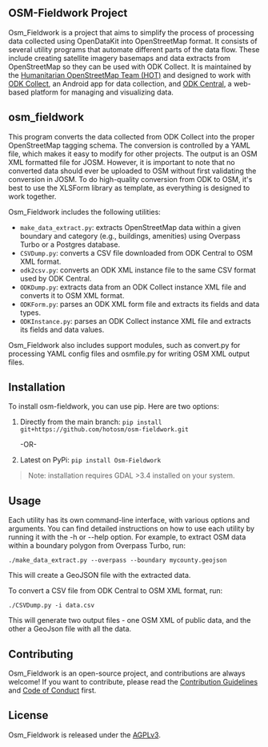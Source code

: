 <!-- ![](images/hot_logo.png) -->

## OSM-Fieldwork Project

Osm_Fieldwork is a project that aims to simplify the process of processing data collected using OpenDataKit into OpenStreetMap format. It consists of several utility programs that automate different parts of the data flow. These include creating satellite imagery basemaps and data extracts from OpenStreetMap so they can be used with ODK Collect. It is maintained by the [Humanitarian OpenStreetMap Team (HOT)](https://www.hotosm.org/) and designed to work with [ODK Collect](https://docs.getodk.org/collect-intro/), an Android app for data collection, and [ODK Central](https://docs.getodk.org/central-intro/), a web-based platform for managing and visualizing data.

## osm_fieldwork

This program converts the data collected from ODK Collect into the proper OpenStreetMap tagging schema. The conversion is controlled by a YAML file, which makes it easy to modify for other projects. The output is an OSM XML formatted file for JOSM. However, it is important to note that no converted data should ever be uploaded to OSM without first validating the conversion in JOSM. To do high-quality conversion from ODK to OSM, it's best to use the XLSForm library as template, as everything is designed to work together.

Osm_Fieldwork includes the following utilities:

- `make_data_extract.py`: extracts OpenStreetMap data within a given boundary and category (e.g., buildings, amenities) using Overpass Turbo or a Postgres database.
- `CSVDump.py`: converts a CSV file downloaded from ODK Central to OSM XML format.
- `odk2csv.py`: converts an ODK XML instance file to the same CSV format used by ODK Central.
- `ODKDump.py`: extracts data from an ODK Collect instance XML file and converts it to OSM XML format.
- `ODKForm.py`: parses an ODK XML form file and extracts its fields and data types.
- `ODKInstance.py`: parses an ODK Collect instance XML file and extracts its fields and data values.

Osm_Fieldwork also includes support modules, such as convert.py for processing YAML config files and osmfile.py for writing OSM XML output files.

## Installation

To install osm-fieldwork, you can use pip. Here are two options:

1. Directly from the main branch:
   `pip install git+https://github.com/hotosm/osm-fieldwork.git`

   -OR-

2. Latest on PyPi:
   `pip install Osm-Fieldwork`

> Note: installation requires GDAL >3.4 installed on your system.

## Usage

Each utility has its own command-line interface, with various options and arguments. You can find detailed instructions on how to use each utility by running it with the -h or --help option.
For example, to extract OSM data within a boundary polygon from Overpass Turbo, run:

`./make_data_extract.py --overpass --boundary mycounty.geojson`

This will create a GeoJSON file with the extracted data.

To convert a CSV file from ODK Central to OSM XML format, run:

`./CSVDump.py -i data.csv`

This will generate two output files - one OSM XML of public data, and the other a GeoJson file with all the data.

## Contributing

Osm_Fieldwork is an open-source project, and contributions are always welcome! If you want to contribute, please read the [Contribution Guidelines](https://github.com/hotosm/osm-fieldwork/wiki/Contribution) and [Code of Conduct](https://github.com/hotosm/osm-fieldwork/wiki/Code-of-Conduct) first.

## License

Osm_Fieldwork is released under the [AGPLv3](https://www.gnu.org/licenses/agpl-3.0.en.html).
